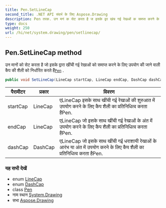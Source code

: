 ```yaml
---
title: Pen.SetLineCap
second_title: .NET API संदर्भ के लिए Aspose.Drawing
description: Pen तरक. उन मनं क सेट करत है ज इसके द्वर खंच गई रेखओं क समप्त करने के लए उपयग क जने वल कैप क शैल क नर्धरत करते हैंPen .
type: docs
weight: 250
url: /hi/net/system.drawing/pen/setlinecap/
---
```

## Pen.SetLineCap method

उन मानों को सेट करता है जो इसके द्वारा खींची गई रेखाओं को समाप्त करने के लिए उपयोग की जाने वाली कैप की शैली को निर्धारित करते हैं[`Pen`](../) .

```csharp
public void SetLineCap(LineCap startCap, LineCap endCap, DashCap dashCap)
```

| पैरामीटर | प्रकार | विवरण |
| --- | --- | --- |
| startCap | LineCap | एLineCap इसके साथ खींची गई रेखाओं की शुरुआत में उपयोग करने के लिए कैप शैली का प्रतिनिधित्व करता हैPen. |
| endCap | LineCap | एLineCap जो इसके साथ खींची गई रेखाओं के अंत में उपयोग करने के लिए कैप शैली का प्रतिनिधित्व करता हैPen. |
| dashCap | DashCap | एLineCap जो इसके साथ खींची गई धराशायी रेखाओं के आरंभ या अंत में उपयोग करने के लिए कैप शैली का प्रतिनिधित्व करता हैPen. |

### यह सभी देखें

* enum [LineCap](../../../system.drawing.drawing2d/linecap/)
* enum [DashCap](../../../system.drawing.drawing2d/dashcap/)
* class [Pen](../)
* नाम स्थान [System.Drawing](../../pen/)
* सभा [Aspose.Drawing](../../../)


